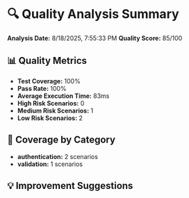 # 🔍 Quality Analysis Summary

**Analysis Date:** 8/18/2025, 7:55:33 PM
**Quality Score:** 85/100

## 📊 Quality Metrics

- **Test Coverage:** 100%
- **Pass Rate:** 100%
- **Average Execution Time:** 83ms
- **High Risk Scenarios:** 0
- **Medium Risk Scenarios:** 1
- **Low Risk Scenarios:** 2

## 🎯 Coverage by Category

- **authentication:** 2 scenarios
- **validation:** 1 scenarios

## 💡 Improvement Suggestions

